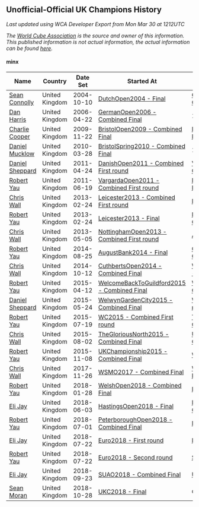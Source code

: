## Unofficial-Official UK Champions History

*Last updated using WCA Developer Export from Mon Mar 30 at 1212UTC*

*The [World Cube Association](https://www.worldcubeassociation.org) is the source and owner of this information. This published information is not actual information, the actual information can be found [here](https://www.worldcubeassociation.org/results).*

#### minx

|Name|Country|Date Set|Started At|Ended At|Days Held|  
|--|--|--|--|--|--|  
|[Sean Connolly](https://www.worldcubeassociation.org/persons/2004CONN01)|United Kingdom|2004-10-10|[DutchOpen2004 - Final](https://www.worldcubeassociation.org/competitions/DutchOpen2004/results/all#eminx_f)|[GermanOpen2006 - Combined Final](https://www.worldcubeassociation.org/competitions/GermanOpen2006/results/all#eminx_c)|559|  
|[Dan Harris](https://www.worldcubeassociation.org/persons/2003HARR01)|United Kingdom|2006-04-22|[GermanOpen2006 - Combined Final](https://www.worldcubeassociation.org/competitions/GermanOpen2006/results/all#eminx_c)|1 year after [Euro2008](https://www.worldcubeassociation.org/competitions/Euro2008/results/all#eminx_c)|1248|  
|[Charlie Cooper](https://www.worldcubeassociation.org/persons/2007COOP01)|United Kingdom|2009-11-22|[BristolOpen2009 - Combined Final](https://www.worldcubeassociation.org/competitions/BristolOpen2009/results/all#eminx_c)|[BristolSpring2010 - Combined Final](https://www.worldcubeassociation.org/competitions/BristolSpring2010/results/all#eminx_c)|126|  
|[Daniel Mucklow](https://www.worldcubeassociation.org/persons/2009MUCK01)|United Kingdom|2010-03-28|[BristolSpring2010 - Combined Final](https://www.worldcubeassociation.org/competitions/BristolSpring2010/results/all#eminx_c)|1 year after [BristolSpring2010](https://www.worldcubeassociation.org/competitions/BristolSpring2010/results/all#eminx_c)|365|  
|[Daniel Sheppard](https://www.worldcubeassociation.org/persons/2009SHEP01)|United Kingdom|2011-04-24|[DanishOpen2011 - Combined First round](https://www.worldcubeassociation.org/competitions/DanishOpen2011/results/all#eminx_d)|[VargardaOpen2011 - Combined First round](https://www.worldcubeassociation.org/competitions/VargardaOpen2011/results/all#eminx_d)|56|  
|[Robert Yau](https://www.worldcubeassociation.org/persons/2009YAUR01)|United Kingdom|2011-06-19|[VargardaOpen2011 - Combined First round](https://www.worldcubeassociation.org/competitions/VargardaOpen2011/results/all#eminx_d)|[Leicester2013 - Combined First round](https://www.worldcubeassociation.org/competitions/Leicester2013/results/all#eminx_d)|616|  
|[Chris Wall](https://www.worldcubeassociation.org/persons/2011WALL02)|United Kingdom|2013-02-24|[Leicester2013 - Combined First round](https://www.worldcubeassociation.org/competitions/Leicester2013/results/all#eminx_d)|[Leicester2013 - Final](https://www.worldcubeassociation.org/competitions/Leicester2013/results/all#eminx_f)|0|  
|[Robert Yau](https://www.worldcubeassociation.org/persons/2009YAUR01)|United Kingdom|2013-02-24|[Leicester2013 - Final](https://www.worldcubeassociation.org/competitions/Leicester2013/results/all#eminx_f)|[NottinghamOpen2013 - Combined First round](https://www.worldcubeassociation.org/competitions/NottinghamOpen2013/results/all#eminx_d)|70|  
|[Chris Wall](https://www.worldcubeassociation.org/persons/2011WALL02)|United Kingdom|2013-05-05|[NottinghamOpen2013 - Combined First round](https://www.worldcubeassociation.org/competitions/NottinghamOpen2013/results/all#eminx_d)|[AugustBank2014 - Final](https://www.worldcubeassociation.org/competitions/AugustBank2014/results/all#eminx_f)|477|  
|[Robert Yau](https://www.worldcubeassociation.org/persons/2009YAUR01)|United Kingdom|2014-08-25|[AugustBank2014 - Final](https://www.worldcubeassociation.org/competitions/AugustBank2014/results/all#eminx_f)|[CuthbertsOpen2014 - Combined Final](https://www.worldcubeassociation.org/competitions/CuthbertsOpen2014/results/all#eminx_c)|48|  
|[Chris Wall](https://www.worldcubeassociation.org/persons/2011WALL02)|United Kingdom|2014-10-12|[CuthbertsOpen2014 - Combined Final](https://www.worldcubeassociation.org/competitions/CuthbertsOpen2014/results/all#eminx_c)|[WelcomeBackToGuildford2015 - Combined Final](https://www.worldcubeassociation.org/competitions/WelcomeBackToGuildford2015/results/all#eminx_c)|182|  
|[Robert Yau](https://www.worldcubeassociation.org/persons/2009YAUR01)|United Kingdom|2015-04-12|[WelcomeBackToGuildford2015 - Combined Final](https://www.worldcubeassociation.org/competitions/WelcomeBackToGuildford2015/results/all#eminx_c)|[WelwynGardenCity2015 - Combined Final](https://www.worldcubeassociation.org/competitions/WelwynGardenCity2015/results/all#eminx_c)|42|  
|[Daniel Sheppard](https://www.worldcubeassociation.org/persons/2009SHEP01)|United Kingdom|2015-05-24|[WelwynGardenCity2015 - Combined Final](https://www.worldcubeassociation.org/competitions/WelwynGardenCity2015/results/all#eminx_c)|[WC2015 - Combined First round](https://www.worldcubeassociation.org/competitions/WC2015/results/all#eminx_d)|56|  
|[Robert Yau](https://www.worldcubeassociation.org/persons/2009YAUR01)|United Kingdom|2015-07-19|[WC2015 - Combined First round](https://www.worldcubeassociation.org/competitions/WC2015/results/all#eminx_d)|[TheGloriousNorth2015 - Combined Final](https://www.worldcubeassociation.org/competitions/TheGloriousNorth2015/results/all#eminx_c)|14|  
|[Chris Wall](https://www.worldcubeassociation.org/persons/2011WALL02)|United Kingdom|2015-08-02|[TheGloriousNorth2015 - Combined Final](https://www.worldcubeassociation.org/competitions/TheGloriousNorth2015/results/all#eminx_c)|[UKChampionship2015 - Combined Final](https://www.worldcubeassociation.org/competitions/UKChampionship2015/results/all#eminx_c)|98|  
|[Robert Yau](https://www.worldcubeassociation.org/persons/2009YAUR01)|United Kingdom|2015-11-08|[UKChampionship2015 - Combined Final](https://www.worldcubeassociation.org/competitions/UKChampionship2015/results/all#eminx_c)|[WSMO2017 - Combined Final](https://www.worldcubeassociation.org/competitions/WSMO2017/results/all#eminx_c)|749|  
|[Chris Wall](https://www.worldcubeassociation.org/persons/2011WALL02)|United Kingdom|2017-11-26|[WSMO2017 - Combined Final](https://www.worldcubeassociation.org/competitions/WSMO2017/results/all#eminx_c)|[WelshOpen2018 - Combined Final](https://www.worldcubeassociation.org/competitions/WelshOpen2018/results/all#eminx_c)|63|  
|[Robert Yau](https://www.worldcubeassociation.org/persons/2009YAUR01)|United Kingdom|2018-01-28|[WelshOpen2018 - Combined Final](https://www.worldcubeassociation.org/competitions/WelshOpen2018/results/all#eminx_c)|[HastingsOpen2018 - Final](https://www.worldcubeassociation.org/competitions/HastingsOpen2018/results/all#eminx_f)|126|  
|[Eli Jay](https://www.worldcubeassociation.org/persons/2014JAYE01)|United Kingdom|2018-06-03|[HastingsOpen2018 - Final](https://www.worldcubeassociation.org/competitions/HastingsOpen2018/results/all#eminx_f)|[PeterboroughOpen2018 - Combined Final](https://www.worldcubeassociation.org/competitions/PeterboroughOpen2018/results/all#eminx_c)|28|  
|[Robert Yau](https://www.worldcubeassociation.org/persons/2009YAUR01)|United Kingdom|2018-07-01|[PeterboroughOpen2018 - Combined Final](https://www.worldcubeassociation.org/competitions/PeterboroughOpen2018/results/all#eminx_c)|[Euro2018 - First round](https://www.worldcubeassociation.org/competitions/Euro2018/results/all#eminx_1)|21|  
|[Eli Jay](https://www.worldcubeassociation.org/persons/2014JAYE01)|United Kingdom|2018-07-22|[Euro2018 - First round](https://www.worldcubeassociation.org/competitions/Euro2018/results/all#eminx_1)|[Euro2018 - Second round](https://www.worldcubeassociation.org/competitions/Euro2018/results/all#eminx_2)|0|  
|[Robert Yau](https://www.worldcubeassociation.org/persons/2009YAUR01)|United Kingdom|2018-07-22|[Euro2018 - Second round](https://www.worldcubeassociation.org/competitions/Euro2018/results/all#eminx_2)|[SUAO2018 - Combined Final](https://www.worldcubeassociation.org/competitions/SUAO2018/results/all#eminx_c)|63|  
|[Eli Jay](https://www.worldcubeassociation.org/persons/2014JAYE01)|United Kingdom|2018-09-23|[SUAO2018 - Combined Final](https://www.worldcubeassociation.org/competitions/SUAO2018/results/all#eminx_c)|[UKC2018 - Final](https://www.worldcubeassociation.org/competitions/UKC2018/results/all#eminx_f)|35|  
|[Sean Moran](https://www.worldcubeassociation.org/persons/2016MORA24)|United Kingdom|2018-10-28|[UKC2018 - Final](https://www.worldcubeassociation.org/competitions/UKC2018/results/all#eminx_f)|Ongoing|521|  
